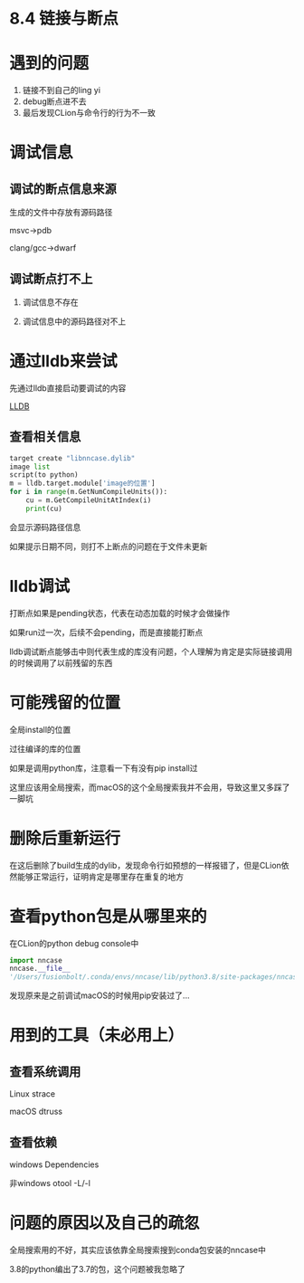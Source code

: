 # 8.4 链接与断点

# 遇到的问题

1. 链接不到自己的ling yi
2. debug断点进不去
3. 最后发现CLion与命令行的行为不一致

# 调试信息

## 调试的断点信息来源

生成的文件中存放有源码路径

msvc->pdb

clang/gcc->dwarf

## 调试断点打不上

1. 调试信息不存在

2. 调试信息中的源码路径对不上

# 通过lldb来尝试

先通过lldb直接启动要调试的内容

[LLDB](https://lldb.llvm.org/use/map.html)

## 查看相关信息

```python
target create "libnncase.dylib"
image list
script(to python)
m = lldb.target.module['image的位置']
for i in range(m.GetNumCompileUnits()):
	cu = m.GetCompileUnitAtIndex(i)
	print(cu)
```

会显示源码路径信息

如果提示日期不同，则打不上断点的问题在于文件未更新

# lldb调试

打断点如果是pending状态，代表在动态加载的时候才会做操作

如果run过一次，后续不会pending，而是直接能打断点

lldb调试断点能够击中则代表生成的库没有问题，个人理解为肯定是实际链接调用的时候调用了以前残留的东西

# 可能残留的位置

全局install的位置

过往编译的库的位置

如果是调用python库，注意看一下有没有pip install过

这里应该用全局搜索，而macOS的这个全局搜索我并不会用，导致这里又多踩了一脚坑

# 删除后重新运行

在这后删除了build生成的dylib，发现命令行如预想的一样报错了，但是CLion依然能够正常运行，证明肯定是哪里存在重复的地方

# 查看python包是从哪里来的

在CLion的python debug console中

```python
import nncase
nncase.__file__
'/Users/fusionbolt/.conda/envs/nncase/lib/python3.8/site-packages/nncase/__init__.py'
```

发现原来是之前调试macOS的时候用pip安装过了...

# 用到的工具（未必用上）

## 查看系统调用

Linux strace

macOS dtruss

## 查看依赖

windows Dependencies

非windows otool -L/-l

# 问题的原因以及自己的疏忽

全局搜索用的不好，其实应该依靠全局搜索搜到conda包安装的nncase中

3.8的python编出了3.7的包，这个问题被我忽略了